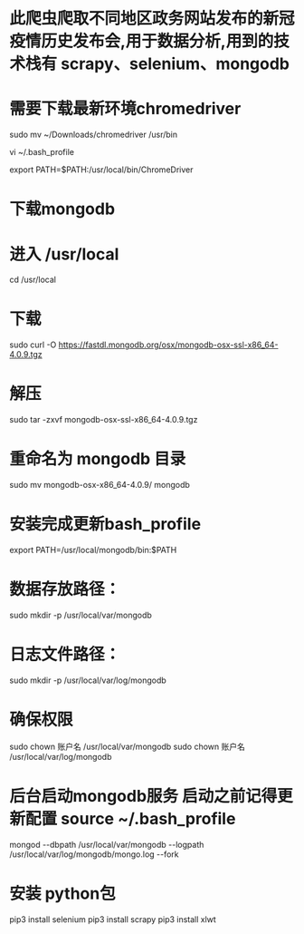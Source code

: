 # 此爬虫爬取不同地区政务网站发布的新冠疫情历史发布会,用于数据分析,用到的技术栈有 scrapy、selenium、mongodb

# 需要下载最新环境chromedriver
 sudo mv ~/Downloads/chromedriver /usr/bin

 vi ~/.bash_profile

 export PATH=$PATH:/usr/local/bin/ChromeDriver

# 下载mongodb
# 进入 /usr/local
cd /usr/local
# 下载
sudo curl -O https://fastdl.mongodb.org/osx/mongodb-osx-ssl-x86_64-4.0.9.tgz
# 解压
sudo tar -zxvf mongodb-osx-ssl-x86_64-4.0.9.tgz
# 重命名为 mongodb 目录
sudo mv mongodb-osx-x86_64-4.0.9/ mongodb
# 安装完成更新bash_profile
export PATH=/usr/local/mongodb/bin:$PATH
# 数据存放路径：
sudo mkdir -p /usr/local/var/mongodb
# 日志文件路径：
sudo mkdir -p /usr/local/var/log/mongodb
# 确保权限
sudo chown 账户名 /usr/local/var/mongodb
sudo chown 账户名 /usr/local/var/log/mongodb
# 后台启动mongodb服务 启动之前记得更新配置 source ~/.bash_profile
mongod --dbpath /usr/local/var/mongodb --logpath /usr/local/var/log/mongodb/mongo.log --fork

# 安装 python包
pip3 install selenium
pip3 install scrapy
pip3 install xlwt